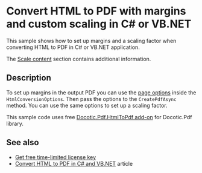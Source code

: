 # Convert HTML to PDF with margins and custom scaling in C# or VB.NET
This sample shows how to set up margins and a scaling factor when converting HTML to PDF in C# or VB.NET application.

The [Scale content](https://bitmiracle.com/pdf-library/html-pdf/#scale) section contains additional information.

## Description

To set up margins in the output PDF you can use the [page options](https://api.docotic.com/htmltopdf/pdfpageoptions) inside the `HtmlConversionOptions`. Then pass the options to the `CreatePdfAsync` method. You can use the same options to set up a scaling factor.

This sample code uses free [Docotic.Pdf.HtmlToPdf add-on](https://www.nuget.org/packages/BitMiracle.Docotic.Pdf.HtmlToPdf/) for Docotic.Pdf library.

## See also
* [Get free time-limited license key](https://bitmiracle.com/pdf-library/download)
* [Convert HTML to PDF in C# and VB.NET](https://bitmiracle.com/pdf-library/html-pdf/convert) article